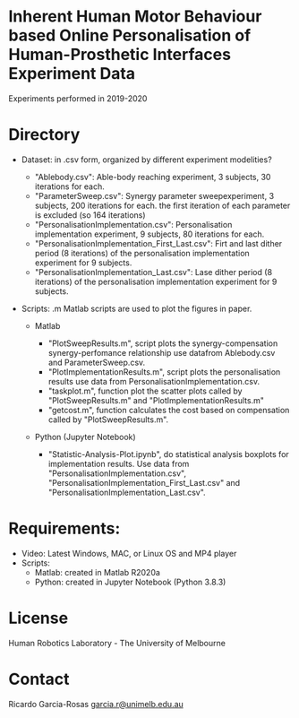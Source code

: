 # Inherent Human Motor Behaviour based Online Personalisation of Human-Prosthetic Interfaces Experiment Data
Experiments performed in 2019-2020

# Directory
- Dataset: in .csv form, organized by different experiment modelities?
  - "Ablebody.csv": Able-body reaching experiment, 3 subjects, 30 iterations for each.
  - "ParameterSweep.csv": Synergy parameter sweepexperiment, 3 subjects, 200 iterations for each. the first iteration of each parameter is excluded (so 164 iterations)
  - "PersonalisationImplementation.csv": Personalisation implementation experiment, 9 subjects, 80 iterations for each.
  - "PersonalisationImplementation_First_Last.csv": Firt and last dither period (8 iterations) of the personalisation implementation experiment for 9 subjects.
  - "PersonalisationImplementation_Last.csv": Lase dither period (8 iterations) of the personalisation implementation experiment for 9 subjects.

- Scripts: .m Matlab scripts are used to plot the figures in paper.
  - Matlab
    - "PlotSweepResults.m", script plots the synergy-compensation synergy-perfomance relationship use datafrom Ablebody.csv and ParameterSweep.csv.
    - "PlotImplementationResults.m", script plots the personalisation results use data from PersonalisationImplementation.csv.
    - "taskplot.m", function plot the scatter plots called by "PlotSweepResults.m" and "PlotImplementationResults.m"
    - "getcost.m", function calculates the cost based on compensation called by "PlotSweepResults.m".

  - Python (Jupyter Notebook)
    - "Statistic-Analysis-Plot.ipynb", do statistical analysis boxplots for implementation results. Use data from "PersonalisationImplementation.csv", "PersonalisationImplementation_First_Last.csv" and "PersonalisationImplementation_Last.csv".

# Requirements: 
- Video: Latest Windows, MAC, or Linux OS and MP4 player
- Scripts:
  - Matlab: created in Matlab R2020a
  - Python: created in Jupyter Notebook (Python 3.8.3)

# License
Human Robotics Laboratory - The University of Melbourne

# Contact 
Ricardo Garcia-Rosas garcia.r@unimelb.edu.au
